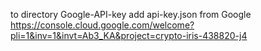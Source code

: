 to directory Google-API-key add api-key.json from Google https://console.cloud.google.com/welcome?pli=1&inv=1&invt=Ab3_KA&project=crypto-iris-438820-j4